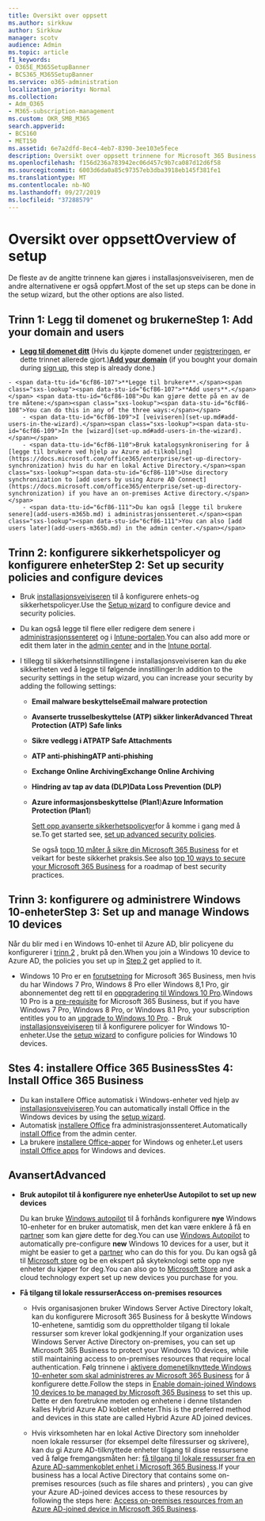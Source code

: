 ```yaml
---
title: Oversikt over oppsett
ms.author: sirkkuw
author: Sirkkuw
manager: scotv
audience: Admin
ms.topic: article
f1_keywords:
- O365E_M365SetupBanner
- BCS365_M365SetupBanner
ms.service: o365-administration
localization_priority: Normal
ms.collection:
- Adm_O365
- M365-subscription-management
ms.custom: OKR_SMB_M365
search.appverid:
- BCS160
- MET150
ms.assetid: 6e7a2dfd-8ec4-4eb7-8390-3ee103e5fece
description: Oversikt over oppsett trinnene for Microsoft 365 Business.
ms.openlocfilehash: f156d236a783942ec06d457c9b7ca087d12d6f58
ms.sourcegitcommit: 6003d6da0a85c97357eb3dba3918eb145f381fe1
ms.translationtype: MT
ms.contentlocale: nb-NO
ms.lasthandoff: 09/27/2019
ms.locfileid: "37288579"
---
```

# <a name="overview-of-setup"></a><span data-ttu-id="6cf86-103">Oversikt over oppsett</span><span class="sxs-lookup"><span data-stu-id="6cf86-103">Overview of setup</span></span>

<span data-ttu-id="6cf86-104">De fleste av de angitte trinnene kan gjøres i installasjonsveiviseren, men de andre alternativene er også oppført.</span><span class="sxs-lookup"><span data-stu-id="6cf86-104">Most of the set up steps can be done in the setup wizard, but the other options are also listed.</span></span>


## <a name="step-1-add-your-domain-and-users"></a><span data-ttu-id="6cf86-105">Trinn 1: Legg til domenet og brukerne</span><span class="sxs-lookup"><span data-stu-id="6cf86-105">Step 1: Add your domain and users</span></span>

   - <span data-ttu-id="6cf86-106">**[Legg til domenet ditt](set-up.md#add-your-domain-to-personalize-sign-in)** (Hvis du kjøpte domenet under [registreringen](sign-up.md), er dette trinnet allerede gjort.)</span><span class="sxs-lookup"><span data-stu-id="6cf86-106">**[Add your domain](set-up.md#add-your-domain-to-personalize-sign-in)** (if you bought your domain during [sign up](sign-up.md), this step is already done.)</span></span>

    - <span data-ttu-id="6cf86-107">**Legge til brukere**.</span><span class="sxs-lookup"><span data-stu-id="6cf86-107">**Add users**.</span></span> <span data-ttu-id="6cf86-108">Du kan gjøre dette på en av de tre måtene:</span><span class="sxs-lookup"><span data-stu-id="6cf86-108">You can do this in any of the three ways:</span></span>
        - <span data-ttu-id="6cf86-109">I [veiviseren](set-up.md#add-users-in-the-wizard).</span><span class="sxs-lookup"><span data-stu-id="6cf86-109">In the [wizard](set-up.md#add-users-in-the-wizard).</span></span>
        - <span data-ttu-id="6cf86-110">Bruk katalogsynkronisering for å [legge til brukere ved hjelp av Azure ad-tilkobling](https://docs.microsoft.com/office365/enterprise/set-up-directory-synchronization) hvis du har en lokal Active Directory.</span><span class="sxs-lookup"><span data-stu-id="6cf86-110">Use directory synchronization to [add users by using Azure AD Connect](https://docs.microsoft.com/office365/enterprise/set-up-directory-synchronization) if you have an on-premises Active directory.</span></span>
        - <span data-ttu-id="6cf86-111">Du kan også [legge til brukere senere](add-users-m365b.md) i administrasjonssenteret.</span><span class="sxs-lookup"><span data-stu-id="6cf86-111">You can also [add users later](add-users-m365b.md) in the admin center.</span></span>
## <a name="step-2-set-up-security-policies-and-configure-devices"></a><span data-ttu-id="6cf86-112">Trinn 2: konfigurere sikkerhetspolicyer og konfigurere enheter</span><span class="sxs-lookup"><span data-stu-id="6cf86-112">Step 2: Set up security policies and configure devices</span></span> 

  - <span data-ttu-id="6cf86-113">Bruk [installasjonsveiviseren](set-up.md#set-up-security-policies-and-device-configurations) til å konfigurere enhets-og sikkerhetspolicyer.</span><span class="sxs-lookup"><span data-stu-id="6cf86-113">Use the [Setup wizard](set-up.md#set-up-security-policies-and-device-configurations) to configure device and security policies.</span></span> 
  - <span data-ttu-id="6cf86-114">Du kan også legge til flere eller redigere dem senere i [administrasjonssenteret](view-policies-and-devices.md) og i [Intune-portalen](https://docs.microsoft.com/intune/tutorial-walkthrough-intune-portal).</span><span class="sxs-lookup"><span data-stu-id="6cf86-114">You can also add more or edit them later in the [admin center](view-policies-and-devices.md) and in the [Intune portal](https://docs.microsoft.com/intune/tutorial-walkthrough-intune-portal).</span></span>
  - <span data-ttu-id="6cf86-115">I tillegg til sikkerhetsinnstillingene i installasjonsveiviseren kan du øke sikkerheten ved å legge til følgende innstillinger:</span><span class="sxs-lookup"><span data-stu-id="6cf86-115">In addition to the security settings in the setup wizard, you can increase your security by adding the following settings:</span></span>

      - <span data-ttu-id="6cf86-116">**Email malware beskyttelse**</span><span class="sxs-lookup"><span data-stu-id="6cf86-116">**Email malware protection**</span></span>
      - <span data-ttu-id="6cf86-117">**Avanserte trusselbeskyttelse (ATP) sikker linker**</span><span class="sxs-lookup"><span data-stu-id="6cf86-117">**Advanced Threat Protection (ATP) Safe links**</span></span>
      - <span data-ttu-id="6cf86-118">**Sikre vedlegg i ATP**</span><span class="sxs-lookup"><span data-stu-id="6cf86-118">**ATP Safe Attachments**</span></span>
      - <span data-ttu-id="6cf86-119">**ATP anti-phishing**</span><span class="sxs-lookup"><span data-stu-id="6cf86-119">**ATP anti-phishing**</span></span>
      - <span data-ttu-id="6cf86-120">**Exchange Online Archiving**</span><span class="sxs-lookup"><span data-stu-id="6cf86-120">**Exchange Online Archiving**</span></span>
      - <span data-ttu-id="6cf86-121">**Hindring av tap av data (DLP)**</span><span class="sxs-lookup"><span data-stu-id="6cf86-121">**Data Loss Prevention (DLP)**</span></span>
      - <span data-ttu-id="6cf86-122">**Azure informasjonsbeskyttelse (Plan1**)</span><span class="sxs-lookup"><span data-stu-id="6cf86-122">**Azure Information Protection (Plan1**)</span></span>

          <span data-ttu-id="6cf86-123">[Sett opp avanserte sikkerhetspolicyer](set-up-advanced-security.md)for å komme i gang med å se.</span><span class="sxs-lookup"><span data-stu-id="6cf86-123">To get started see, [set up advanced security policies](set-up-advanced-security.md).</span></span>

        <span data-ttu-id="6cf86-124">Se også [topp 10 måter å sikre din Microsoft 365 Business](https://docs.microsoft.com/office365/admin/security-and-compliance/secure-your-business-data) for et veikart for beste sikkerhet praksis.</span><span class="sxs-lookup"><span data-stu-id="6cf86-124">See also [top 10 ways to secure your Microsoft 365 Business](https://docs.microsoft.com/office365/admin/security-and-compliance/secure-your-business-data) for a roadmap of best security practices.</span></span>

## <a name="step-3-set-up-and-manage-windows-10-devices"></a><span data-ttu-id="6cf86-125">Trinn 3: konfigurere og administrere Windows 10-enheter</span><span class="sxs-lookup"><span data-stu-id="6cf86-125">Step 3: Set up and manage Windows 10 devices</span></span>

   <span data-ttu-id="6cf86-126">Når du blir med i en Windows 10-enhet til Azure AD, blir policyene du konfigurerer i [trinn 2](#step-2-set-up-security-policies-and-configure-devices) , brukt på den.</span><span class="sxs-lookup"><span data-stu-id="6cf86-126">When you join a Windows 10 device to Azure AD, the policies you set up in [Step 2](#step-2-set-up-security-policies-and-configure-devices) get applied to it.</span></span>

   - <span data-ttu-id="6cf86-127">Windows 10 Pro er en [forutsetning](pre-requisites-for-data-protection.md) for Microsoft 365 Business, men hvis du har Windows 7 Pro, Windows 8 Pro eller Windows 8,1 Pro, gir abonnementet deg rett til en [oppgradering til Windows 10 Pro](https://docs.microsoft.com/microsoft-365/business/upgrade-to-windows-pro-creators-update).</span><span class="sxs-lookup"><span data-stu-id="6cf86-127">Windows 10 Pro is a [pre-requisite](pre-requisites-for-data-protection.md) for Microsoft 365 Business, but if you have Windows 7 Pro, Windows 8 Pro, or Windows 8.1 Pro, your subscription entitles you to an [upgrade to  Windows 10 Pro](https://docs.microsoft.com/microsoft-365/business/upgrade-to-windows-pro-creators-update).</span></span>
    - <span data-ttu-id="6cf86-128">Bruk [installasjonsveiviseren](set-up.md#set-up-security-policies-and-device-configurations) til å konfigurere policyer for Windows 10-enheter.</span><span class="sxs-lookup"><span data-stu-id="6cf86-128">Use the [setup wizard](set-up.md#set-up-security-policies-and-device-configurations) to configure policies for Windows 10 devices.</span></span>

## <a name="stes-4-install-office-365-business"></a><span data-ttu-id="6cf86-129">Stes 4: installere Office 365 Business</span><span class="sxs-lookup"><span data-stu-id="6cf86-129">Stes 4: Install Office 365 Business</span></span>
- <span data-ttu-id="6cf86-130">Du kan installere Office automatisk i Windows-enheter ved hjelp av [installasjonsveiviseren](set-up.md#deploy-office-365-client-apps).</span><span class="sxs-lookup"><span data-stu-id="6cf86-130">You can automatically install Office in the Windows devices by using the [setup wizard](set-up.md#deploy-office-365-client-apps).</span></span>
- <span data-ttu-id="6cf86-131">Automatisk [installere Office](auto-install-or-uninstall-office.md) fra administrasjonssenteret.</span><span class="sxs-lookup"><span data-stu-id="6cf86-131">Automatically [install Office](auto-install-or-uninstall-office.md) from the admin center.</span></span>
- <span data-ttu-id="6cf86-132">La brukere [installere Office-apper](https://docs.microsoft.com/office365/admin/setup/install-applications) for Windows og enheter.</span><span class="sxs-lookup"><span data-stu-id="6cf86-132">Let users [install Office apps](https://docs.microsoft.com/office365/admin/setup/install-applications) for Windows and devices.</span></span>
     
## <a name="advanced"></a><span data-ttu-id="6cf86-133">Avansert</span><span class="sxs-lookup"><span data-stu-id="6cf86-133">Advanced</span></span>
- <span data-ttu-id="6cf86-134">**Bruk autopilot til å konfigurere nye enheter**</span><span class="sxs-lookup"><span data-stu-id="6cf86-134">**Use Autopilot to set up new devices**</span></span>
            
     <span data-ttu-id="6cf86-135">Du kan bruke [Windows autopilot](add-autopilot-devices-and-profile.md) til å forhånds konfigurere **nye** Windows 10-enheter for en bruker automatisk, men det kan være enklere å få en [partner](https://www.microsoft.com/solution-providers/search) som kan gjøre dette for deg.</span><span class="sxs-lookup"><span data-stu-id="6cf86-135">You can use [Windows Autopilot](add-autopilot-devices-and-profile.md) to automatically pre-configure **new** Windows 10 devices for a user, but it might be easier to get a [partner](https://www.microsoft.com/solution-providers/search) who can do this for you.</span></span> <span data-ttu-id="6cf86-136">Du kan også gå til [Microsoft store](https://go.microsoft.com/fwlink/?linkid=874598) og be en ekspert på skyteknologi sette opp nye enheter du kjøper for deg.</span><span class="sxs-lookup"><span data-stu-id="6cf86-136">You can also go to [Microsoft Store](https://go.microsoft.com/fwlink/?linkid=874598) and ask a cloud technology expert set up new devices you purchase for you.</span></span>

- <span data-ttu-id="6cf86-137">**Få tilgang til lokale ressurser**</span><span class="sxs-lookup"><span data-stu-id="6cf86-137">**Access on-premises resources**</span></span>

     - <span data-ttu-id="6cf86-138">Hvis organisasjonen bruker Windows Server Active Directory lokalt, kan du konfigurere Microsoft 365 Business for å beskytte Windows 10-enhetene, samtidig som du opprettholder tilgang til lokale ressurser som krever lokal godkjenning.</span><span class="sxs-lookup"><span data-stu-id="6cf86-138">If your organization uses Windows Server Active Directory on-premises, you can set up Microsoft 365 Business to protect your Windows 10 devices, while still maintaining access to on-premises resources that require local authentication.</span></span> <span data-ttu-id="6cf86-139">Følg trinnene i [aktivere domenetilknyttede Windows 10-enheter som skal administreres av Microsoft 365 Business](manage-windows-devices.md) for å konfigurere dette.</span><span class="sxs-lookup"><span data-stu-id="6cf86-139">Follow the steps in [Enable domain-joined Windows 10 devices to be managed by Microsoft 365 Business](manage-windows-devices.md) to set this up.</span></span> <span data-ttu-id="6cf86-140">Dette er den foretrukne metoden og enhetene i denne tilstanden kalles Hybrid Azure AD koblet enheter.</span><span class="sxs-lookup"><span data-stu-id="6cf86-140">This is the preferred method and devices in this state are called Hybrid Azure AD joined devices.</span></span>

    - <span data-ttu-id="6cf86-141">Hvis virksomheten har en lokal Active Directory som inneholder noen lokale ressurser (for eksempel delte filressurser og skrivere), kan du gi Azure AD-tilknyttede enheter tilgang til disse ressursene ved å følge fremgangsmåten her: [få tilgang til lokale ressurser fra en Azure AD-sammenkoblet enhet i Microsoft 365 Business](access-resources.md).</span><span class="sxs-lookup"><span data-stu-id="6cf86-141">If your business has a local Active Directory that contains some on-premises resources (such as file shares and printers) , you can give your Azure AD-joined devices access to these resources by following the steps here: [Access on-premises resources from an Azure AD-joined device in Microsoft 365 Business](access-resources.md).</span></span>

  